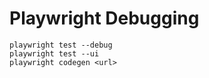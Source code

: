 # Playwright Debugging

```shell
playwright test --debug
playwright test --ui
playwright codegen <url>
```
